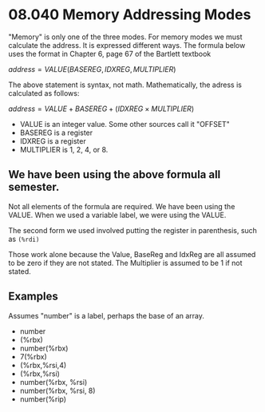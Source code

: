# 08.040 Memory Addressing Modes

"Memory" is only one of the three modes. For memory modes we must calculate the address.  It is expressed different ways.  The formula below uses the format in Chapter 6, page 67 of the Bartlett textbook

$address = VALUE(BASEREG, IDXREG, MULTIPLIER)$

The above statement is syntax, not math.  Mathematically, the adress is calculated as follows:

$address = VALUE + BASEREG + (IDXREG \times MULTIPLIER)$

- VALUE is an integer value.  Some other sources call it "OFFSET"
- BASEREG is a register
- IDXREG is a register
- MULTIPLIER is 1, 2, 4, or 8. 

## We have been using the above formula all semester.

Not all elements of the formula are required.  We have been using the VALUE.  When we used a variable label, we were using the VALUE.

The second form we used involved putting the register in parenthesis, such as `(%rdi)`

Those work alone because the Value, BaseReg and IdxReg are all assumed to be zero if they are not stated.  The Multiplier is assumed to be 1 if not stated.

## Examples
Assumes "number" is a label, perhaps the base of an array.
- number
- (%rbx)
- number(%rbx)
- 7(%rbx)
- (%rbx,%rsi,4)
- (%rbx,%rsi)
- number(%rbx, %rsi)
- number(%rbx, %rsi, 8)
- number(%rip)

